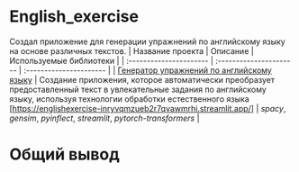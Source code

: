 # English_exercise
Создал приложение для генерации упражнений по английскому языку на основе различных текстов.
| Название проекта | Описание | Используемые библиотеки | 
| :---------------------- | :---------------------- | :---------------------- |
| [Генератор упражнений по английскому языку](English_exercise) | Создание приложения, которое автоматически преобразует предоставленный текст в увлекательные задания по английскому языку, используя технологии обработки естественного языка [https://englishexercise-inryvqmzueb2r7qvawmrhi.streamlit.app/] | *spacy*, *gensim*, *pyinflect*, *streamlit*, *pytorch-transformers* |


# Общий вывод
